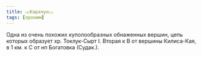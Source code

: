 ```yaml
---
title: ⒜Карачун⒵
tags: [ороним]
---
```


Одна из очень похожих куполообразных обнаженных вершин, цепь которых образует
хр. Токлук-Сырт I. Вторая к В от вершины Килиса-Кая, в 1 км. к С от нп Богатовка
(Судак.).
